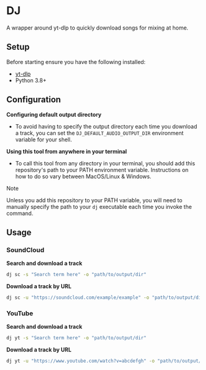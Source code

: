 # DJ
A wrapper around yt-dlp to quickly download songs for mixing at home.

## Setup

Before starting ensure you have the following installed:
* [yt-dlp](https://github.com/yt-dlp/yt-dlp?tab=readme-ov-file#installation)
* Python 3.8+

## Configuration

**Configuring default output directory**
* To avoid having to specify the output directory each time you download a track, you can set the `DJ_DEFAULT_AUDIO_OUTPUT_DIR` environment variable for your shell.

**Using this tool from anywhere in your terminal**
* To call this tool from any directory in your terminal, you should add this repository's path to your PATH environment variable. Instructions on how to do so vary between MacOS/Linux & Windows.

> [!NOTE]  
> Unless you add this repository to your PATH variable, you will need to manually specify the path to your `dj` executable each time you invoke the command.

## Usage
### SoundCloud

**Search and download a track**

```sh
dj sc -s "Search term here" -o "path/to/output/dir"
```

**Download a track by URL**

```sh
dj sc -u "https://soundcloud.com/example/example" -o "path/to/output/dir"
```

### YouTube 

**Search and download a track**

```sh
dj yt -s "Search term here" -o "path/to/output/dir"
```

**Download a track by URL**

```sh
dj yt -u "https://www.youtube.com/watch?v=abcdefgh" -o "path/to/output/dir"
```

